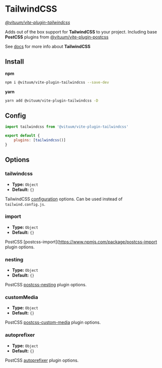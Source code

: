 # TailwindCSS
_[@vituum/vite-plugin-tailwindcss](https://www.npmjs.com/package/@vituum/vite-plugin-tailwindcss)_

Adds out of the box support for **TailwindCSS** to your project. Including base **PostCSS** plugins from [@vituum/vite-plugin-postcss](/plugins/postcss)

See [docs](https://tailwindcss.com/docs) for more info about **TailwindCSS**

## Install
**npm**
```bash
npm i @vituum/vite-plugin-tailwindcss --save-dev
```
**yarn**
```bash
yarn add @vituum/vite-plugin-tailwindcss -D
```

## Config
```javascript
import tailwindcss from '@vituum/vite-plugin-tailwindcss'

export default {
    plugins: [tailwindcss()]
}
```

## Options

### tailwindcss

- **Type:** `Object`
- **Default:** `{}`

TailwindCSS [configuration](https://tailwindcss.com/docs/configuration#configuration-options) options. Can be used instead of `tailwind.config.js`.

### import

- **Type:** `Object`
- **Default:** `{}`

PostCSS [postcss-import](https://www.npmjs.com/package/postcss-import plugin options.

### nesting

- **Type:** `Object`
- **Default:** `{}`

PostCSS [postcss-nesting](https://www.npmjs.com/package/postcss-nesting) plugin options.

### customMedia

- **Type:** `Object`
- **Default:** `{}`

PostCSS [postcss-custom-media](https://www.npmjs.com/package/postcss-custom-media) plugin options.

### autoprefixer

- **Type:** `Object`
- **Default:** `{}`

PostCSS [autoprefixer](https://www.npmjs.com/package/autoprefixer) plugin options.

